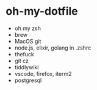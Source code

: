 # oh-my-dotfile

- oh my zsh
- brew
- MacOS git
- node.js, elixir, golang in .zshrc
- thefuck
- git cz
- tiddlywiki
- vscode, firefox, iterm2
- postgresql
